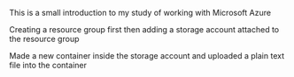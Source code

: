 This is a small introduction to my study of working with Microsoft Azure

Creating a resource group first then adding a storage account attached to the resource group

Made a new container inside the storage account and uploaded a plain text file into the container

